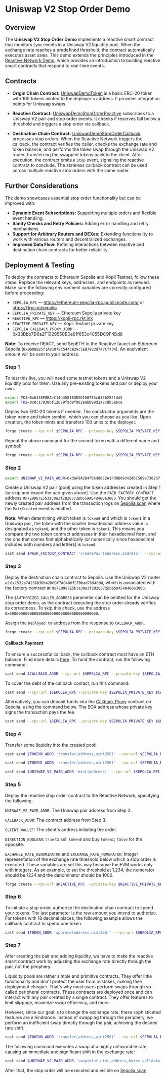 # Uniswap V2 Stop Order Demo

## Overview

The **Uniswap V2 Stop Order Demo** implements a reactive smart contract that monitors `Sync` events in a Uniswap V2 liquidity pool. When the exchange rate reaches a predefined threshold, the contract automatically executes asset sales. This demo extends the principles introduced in the [Reactive Network Demo](https://github.com/Reactive-Network/reactive-smart-contract-demos/tree/main/src/demos/basic), which provides an introduction to building reactive smart contracts that respond to real-time events.

## Contracts

- **Origin Chain Contract:** [UniswapDemoToken](https://github.com/Reactive-Network/reactive-smart-contract-demos/blob/main/src/demos/uniswap-v2-stop-order/UniswapDemoToken.sol) is a basic ERC-20 token with 100 tokens minted to the deployer's address. It provides integration points for Uniswap swaps.

- **Reactive Contract:** [UniswapDemoStopOrderReactive](https://github.com/Reactive-Network/reactive-smart-contract-demos/blob/main/src/demos/uniswap-v2-stop-order/UniswapDemoStopOrderReactive.sol) subscribes to a Uniswap V2 pair and stop order events. It checks if reserves fall below a threshold and triggers a stop order via callback.

- **Destination Chain Contract:** [UniswapDemoStopOrderCallback](https://github.com/Reactive-Network/reactive-smart-contract-demos/blob/main/src/demos/uniswap-v2-stop-order/UniswapDemoStopOrderCallback.sol) processes stop orders. When the Reactive Network triggers the callback, the contract verifies the caller, checks the exchange rate and token balance, and performs the token swap through the Uniswap V2 router, transferring the swapped tokens back to the client. After execution, the contract emits a `Stop` event, signaling the reactive contract to conclude. The stateless callback contract can be used across multiple reactive stop orders with the same router.

## Further Considerations

The demo showcases essential stop order functionality but can be improved with:

- **Dynamic Event Subscriptions:** Supporting multiple orders and flexible event handling.
- **Sanity Checks and Retry Policies:** Adding error handling and retry mechanisms.
- **Support for Arbitrary Routers and DEXes:** Extending functionality to work with various routers and decentralized exchanges.
- **Improved Data Flow:** Refining interactions between reactive and destination chain contracts for better reliability.

## Deployment & Testing

To deploy the contracts to Ethereum Sepolia and Kopli Testnet, follow these steps. Replace the relevant keys, addresses, and endpoints as needed. Make sure the following environment variables are correctly configured before proceeding:

* `SEPOLIA_RPC` — https://ethereum-sepolia-rpc.publicnode.com/ or https://1rpc.io/sepolia
* `SEPOLIA_PRIVATE_KEY` — Ethereum Sepolia private key
* `REACTIVE_RPC` — https://kopli-rpc.rkt.ink
* `REACTIVE_PRIVATE_KEY` — Kopli Testnet private key
* `SEPOLIA_CALLBACK_PROXY_ADDR` — 0x33Bbb7D0a2F1029550B0e91f653c4055DC9F4Dd8

**Note**: To receive REACT, send SepETH to the Reactive faucet on Ethereum Sepolia (`0x9b9BB25f1A81078C544C829c5EB7822d747Cf434`). An equivalent amount will be sent to your address.

### Step 1

To test this live, you will need some testnet tokens and a Uniswap V2 liquidity pool for them. Use any pre-existing tokens and pair or deploy your own.

```bash
export TK1=0x6436F8EAeC14d458163D9D166755c633625214d5
export TK2=0x0c179306f12679f9d8f9829abb99d1a7c9b5e6ce
```

Deploy two ERC-20 tokens if needed. The constructor arguments are the token name and token symbol, which you can choose as you like. Upon creation, the token mints and transfers 100 units to the deployer.

```bash
forge create --rpc-url $SEPOLIA_RPC --private-key $SEPOLIA_PRIVATE_KEY src/demos/uniswap-v2-stop-order/UniswapDemoToken.sol:UniswapDemoToken --constructor-args $TOKEN_NAME $TOKEN_SYMBOL
```

Repeat the above command for the second token with a different name and symbol:

```bash
forge create --rpc-url $SEPOLIA_RPC --private-key $SEPOLIA_PRIVATE_KEY src/demos/uniswap-v2-stop-order/UniswapDemoToken.sol:UniswapDemoToken --constructor-args $TOKEN_NAME $TOKEN_SYMBOL
```

### Step 2

```bash
export UNISWAP_V2_PAIR_ADDR=0xdaF8A2B4f96dd8E2A1Fd9B09d42d6C569e7382b7
```

Create a Uniswap V2 pair (pool) using the token addresses created in Step 1 (or skip and export the pair given above). Use the `PAIR_FACTORY_CONTRACT` address `0x7E0987E5b3a30e3f2828572Bb659A548460a3003`. You should get the newly created pair address from the transaction logs on [Sepolia scan](https://sepolia.etherscan.io/) where the `PairCreated` event is emitted.

**Note:** When determining which token is `token0` and which is `token1` in a Uniswap pair, the token with the smaller hexadecimal address value is designated as `token0`, and the other token is `token1`. This means you compare the two token contract addresses in their hexadecimal form, and the one that comes first alphabetically (or numerically since hexadecimal includes both numbers and letters) is `token0`.

```bash
cast send $PAIR_FACTORY_CONTRACT 'createPair(address,address)' --rpc-url $SEPOLIA_RPC --private-key $SEPOLIA_PRIVATE_KEY $TOKEN0_ADDR $TOKEN1_ADDR
```

### Step 3

Deploy the destination chain contract to Sepolia. Use the Uniswap V2 router at `0xC532a74256D3Db42D0Bf7a0400fEFDbad7694008`, which is associated with the factory contract at `0x7E0987E5b3a30e3f2828572Bb659A548460a3003`.

The `$AUTHORIZED_CALLER_ADDRESS` parameter can be omitted for the Uniswap stop order demo, as the contract executing the stop order already verifies its correctness. To skip this check, use the address `0x0000000000000000000000000000000000000000`.

Assign the `Deployed to` address from the response to `CALLBACK_ADDR`.

```bash
forge create --rpc-url $SEPOLIA_RPC --private-key $SEPOLIA_PRIVATE_KEY src/demos/uniswap-v2-stop-order/UniswapDemoStopOrderCallback.sol:UniswapDemoStopOrderCallback --constructor-args $AUTHORIZED_CALLER_ADDR $UNISWAP_V2_ROUTER_ADDR
```

#### Callback Payment

To ensure a successful callback, the callback contract must have an ETH balance. Find more details [here](https://dev.reactive.network/system-contract#callback-payments). To fund the contract, run the following command:

```bash
cast send $CALLBACK_ADDR --rpc-url $SEPOLIA_RPC --private-key $SEPOLIA_PRIVATE_KEY --value 0.1ether
```

To cover the debt of the callback contact, run this command:

```bash
cast send --rpc-url $SEPOLIA_RPC --private-key $SEPOLIA_PRIVATE_KEY $CALLBACK_ADDR "coverDebt()"
```

Alternatively, you can deposit funds into the [Callback Proxy](https://dev.reactive.network/origins-and-destinations) contract on Sepolia, using the command below. The EOA address whose private key signs the transaction pays the fee.

```bash
cast send --rpc-url $SEPOLIA_RPC --private-key $SEPOLIA_PRIVATE_KEY $SEPOLIA_CALLBACK_PROXY_ADDR "depositTo(address)" $CALLBACK_ADDR --value 0.1ether
```

### Step 4

Transfer some liquidity into the created pool:

```bash
cast send $TOKEN0_ADDR 'transfer(address,uint256)' --rpc-url $SEPOLIA_RPC --private-key $SEPOLIA_PRIVATE_KEY $UNISWAP_V2_PAIR_ADDR 10000000000000000000
```

```bash
cast send $TOKEN1_ADDR 'transfer(address,uint256)' --rpc-url $SEPOLIA_RPC --private-key $SEPOLIA_PRIVATE_KEY $UNISWAP_V2_PAIR_ADDR 10000000000000000000
```

```bash
cast send $UNISWAP_V2_PAIR_ADDR 'mint(address)' --rpc-url $SEPOLIA_RPC --private-key $SEPOLIA_PRIVATE_KEY $CLIENT_WALLET
```

### Step 5

Deploy the reactive stop order contract to the Reactive Network, specifying the following:

`UNISWAP_V2_PAIR_ADDR`: The Uniswap pair address from Step 2.

`CALLBACK_ADDR`: The contract address from Step 3.

`CLIENT_WALLET`: The client's address initiating the order.

`DIRECTION_BOOLEAN`: `true` to sell `token0` and buy `token1`; `false` for the opposite.

`EXCHANGE_RATE_DENOMINATOR` and `EXCHANGE_RATE_NUMERATOR`: Integer representation of the exchange rate threshold below which a stop order is executed. These variables are set this way because the EVM works only with integers. As an example, to set the threshold at 1.234, the numerator should be 1234 and the denominator should be 1000.

```bash
forge create --rpc-url $REACTIVE_RPC --private-key $REACTIVE_PRIVATE_KEY src/demos/uniswap-v2-stop-order/UniswapDemoStopOrderReactive.sol:UniswapDemoStopOrderReactive --constructor-args $UNISWAP_V2_PAIR_ADDR $CALLBACK_ADDR $CLIENT_WALLET $DIRECTION_BOOLEAN $EXCHANGE_RATE_DENOMINATOR $EXCHANGE_RATE_NUMERATOR
```

### Step 6

To initiate a stop order, authorize the destination chain contract to spend your tokens. The last parameter is the raw amount you intend to authorize. For tokens with 18 decimal places, the following example allows the callback contract to spend one token.

```bash
cast send $TOKEN_ADDR 'approve(address,uint256)' --rpc-url $SEPOLIA_RPC --private-key $SEPOLIA_PRIVATE_KEY $CALLBACK_ADDR 1000000000000000000
```

### Step 7

After creating the pair and adding liquidity, we have to make the reactive smart contract work by adjusting the exchange rate directly through the pair, not the periphery.

Liquidity pools are rather simple and primitive contracts. They offer little functionality and don't protect the user from mistakes, making their deployment cheaper. That's why most users perform swaps through so-called peripheral contracts. These contracts are deployed once and can interact with any pair created by a single contract. They offer features to limit slippage, maximize swap efficiency, and more.

However, since our goal is to change the exchange rate, these sophisticated features are a hindrance. Instead of swapping through the periphery, we perform an inefficient swap directly through the pair, achieving the desired rate shift.

```bash
cast send $TOKEN0_ADDR 'transfer(address,uint256)' --rpc-url $SEPOLIA_RPC --private-key $SEPOLIA_PRIVATE_KEY $UNISWAP_V2_PAIR_ADDR 20000000000000000
```

The following command executes a swap at a highly unfavorable rate, causing an immediate and significant shift in the exchange rate:

```bash
cast send $UNISWAP_V2_PAIR_ADDR 'swap(uint,uint,address,bytes calldata)' --rpc-url $SEPOLIA_RPC --private-key $SEPOLIA_PRIVATE_KEY 0 5000000000000000 $CLIENT_WALLET "0x"
```

After that, the stop order will be executed and visible on [Sepolia scan](https://sepolia.etherscan.io/).